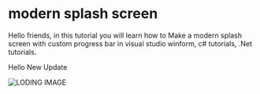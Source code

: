 # modern splash screen

Hello friends, in this tutorial you will learn how to Make a modern splash screen with custom progress bar in visual studio winform, c# tutorials, .Net tutorials.


Hello New Update

![LODING IMAGE](https://user-images.githubusercontent.com/90514603/133110845-2f8f36dc-bdb6-4001-8413-31be2f00f0e7.png)
